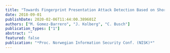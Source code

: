 ```yaml
---
title: "Towards Fingerprint Presentation Attack Detection Based on Short Wave Infrared Imaging and Spectral Signatures"
date: 2018-09-01
publishDate: 2020-02-06T11:44:00.389601Z
authors: ["M. Gomez-Barrero", "J. Kolberg", "C. Busch"]
publication_types: ["1"]
abstract: ""
featured: false
publication: "*Proc. Norwegian Information Security Conf. (NISK)*"
---
```


